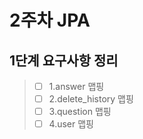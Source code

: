 # 2주차 JPA

## 1단계 요구사항 정리
> - [ ] 1.answer 맵핑
> - [ ] 2.delete_history 맵핑
> - [ ] 3.question 맵핑
> - [ ] 4.user 맵핑


